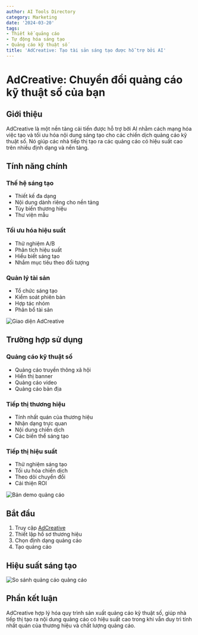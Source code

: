 ```yaml
---
author: AI Tools Directory
category: Marketing
date: '2024-03-20'
tags:
- Thiết kế quảng cáo
- Tự động hóa sáng tạo
- Quảng cáo kỹ thuật số
title: 'AdCreative: Tạo tài sản sáng tạo được hỗ trợ bởi AI'
---
```


# AdCreative: Chuyển đổi quảng cáo kỹ thuật số của bạn

## Giới thiệu

AdCreative là một nền tảng cải tiến được hỗ trợ bởi AI nhằm cách mạng hóa việc tạo và tối ưu hóa nội dung sáng tạo cho các chiến dịch quảng cáo kỹ thuật số. Nó giúp các nhà tiếp thị tạo ra các quảng cáo có hiệu suất cao trên nhiều định dạng và nền tảng.

## Tính năng chính

### Thế hệ sáng tạo
- Thiết kế đa dạng
- Nội dung dành riêng cho nền tảng
- Tùy biến thương hiệu
- Thư viện mẫu

### Tối ưu hóa hiệu suất
- Thử nghiệm A/B
- Phân tích hiệu suất
- Hiểu biết sáng tạo
- Nhắm mục tiêu theo đối tượng

### Quản lý tài sản
- Tổ chức sáng tạo
- Kiểm soát phiên bản
- Hợp tác nhóm
- Phân bổ tài sản

![Giao diện AdCreative](/imgs/adcreative/interface.jpg)

## Trường hợp sử dụng

### Quảng cáo kỹ thuật số
- Quảng cáo truyền thông xã hội
- Hiển thị banner
- Quảng cáo video
- Quảng cáo bản địa

### Tiếp thị thương hiệu
- Tính nhất quán của thương hiệu
- Nhận dạng trực quan
- Nội dung chiến dịch
- Các biến thể sáng tạo

### Tiếp thị hiệu suất
- Thử nghiệm sáng tạo
- Tối ưu hóa chiến dịch
- Theo dõi chuyển đổi
- Cải thiện ROI

![Bản demo quảng cáo](/imgs/adcreative/demo.jpg)

## Bắt đầu

1. Truy cập [AdCreative](https://adcreative.ai)
2. Thiết lập hồ sơ thương hiệu
3. Chọn định dạng quảng cáo
4. Tạo quảng cáo

## Hiệu suất sáng tạo

![So sánh quảng cáo quảng cáo](/imgs/adcreative/comparison.jpg)

## Phần kết luận

AdCreative hợp lý hóa quy trình sản xuất quảng cáo kỹ thuật số, giúp nhà tiếp thị tạo ra nội dung quảng cáo có hiệu suất cao trong khi vẫn duy trì tính nhất quán của thương hiệu và chất lượng quảng cáo.